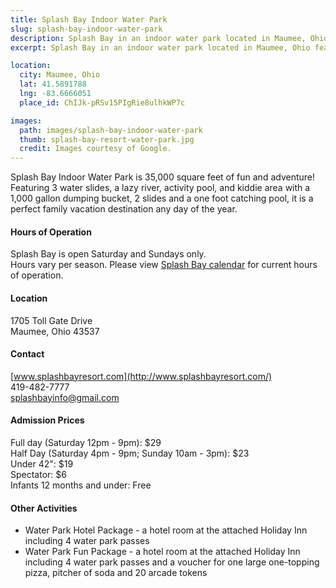 ```yaml
---
title: Splash Bay Indoor Water Park
slug: splash-bay-indoor-water-park
description: Splash Bay in an indoor water park located in Maumee, Ohio featuring 35,000 square feet of fun and adventure!
excerpt: Splash Bay in an indoor water park located in Maumee, Ohio featuring 35,000 square feet of fun and adventure!

location:
  city: Maumee, Ohio
  lat: 41.5891788
  lng: -83.6666051
  place_id: ChIJk-pRSv15PIgRie8ulhkWP7c

images:
  path: images/splash-bay-indoor-water-park
  thumb: splash-bay-resort-water-park.jpg
  credit: Images courtesy of Google.
---
```


Splash Bay Indoor Water Park is 35,000 square feet of fun and adventure!  Featuring 3 water slides, a lazy river, activity pool, and kiddie area with a 1,000 gallon dumping bucket, 2 slides and a one foot catching pool, it is a perfect family vacation destination any day of the year.   

#### Hours of Operation
Splash Bay is open Saturday and Sundays only.  
Hours vary per season. Please view [Splash Bay calendar](http://www.splashbayresort.com/water-park-information.aspx) for current hours of operation.

#### Location
1705 Toll Gate Drive   
Maumee, Ohio 43537

#### Contact
[www.splashbayresort.com](http://www.splashbayresort.com/)  
419-482-7777  
splashbayinfo@gmail.com

#### Admission Prices
Full day (Saturday 12pm - 9pm): $29   
Half Day (Saturday 4pm - 9pm; Sunday 10am - 3pm): $23   
Under 42": $19   
Spectator: $6   
Infants 12 months and under: Free  

#### Other Activities 
- Water Park Hotel Package - a hotel room at the attached Holiday Inn including 4 water park passes  
- Water Park Fun Package - a hotel room at the attached Holiday Inn including 4 water park passes and a voucher for one large one-topping pizza, pitcher of soda and 20 arcade tokens
